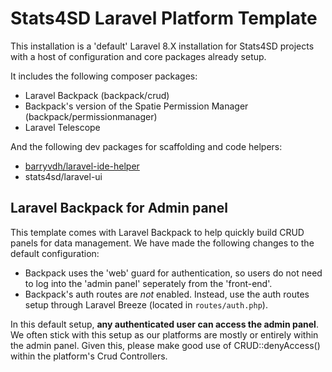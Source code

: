 # Stats4SD Laravel Platform Template
This installation is a 'default' Laravel 8.X installation for Stats4SD projects with a host of configuration and core packages already setup.

It includes the following composer packages:

- Laravel Backpack (backpack/crud)
- Backpack's version of the Spatie Permission Manager (backpack/permissionmanager)
- Laravel Telescope

And the following dev packages for scaffolding and code helpers:

- [barryvdh/laravel-ide-helper](https://github.com/barryvdh/laravel-ide-helper)
- stats4sd/laravel-ui


## Laravel Backpack for Admin panel
This template comes with Laravel Backpack to help quickly build CRUD panels for data management. We have made the following changes to the default configuration:

 - Backpack uses the 'web' guard for authentication, so users do not need to log into the 'admin panel' seperately from the 'front-end'.
 - Backpack's auth routes are *not* enabled. Instead, use the auth routes setup through Laravel Breeze (located in `routes/auth.php`).

In this default setup, **any authenticated user can access the admin panel**. We often stick with this setup as our platforms are mostly or entirely within the admin panel. Given this, please make good use of CRUD::denyAccess() within the platform's Crud Controllers.

